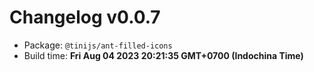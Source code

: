 # Changelog v0.0.7

- Package: `@tinijs/ant-filled-icons`
- Build time: **Fri Aug 04 2023 20:21:35 GMT+0700 (Indochina Time)**

